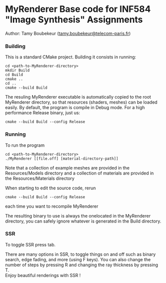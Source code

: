 MyRenderer
Base code for INF584 "Image Synthesis" Assignments
==================================================

Author: Tamy Boubekeur (tamy.boubekeur@telecom-paris.fr)

### Building

This is a standard CMake project. Building it consists in running:

```
cd <path-to-MyRenderer-directory>
mkdir Build
cd Build
cmake ..
cd ..
cmake --build Build
```

The resuling MyRenderer executable is automatically copied to the root MyRenderer directory, so that resources (shaders, meshes) can be loaded easily. By default, the program is compile in Debug mode. For a high performance Release binary, just us:

```
cmake --build Build --config Release
```

### Running

To run the program
```
cd <path-to-MyRenderer-directory>
./MyRenderer [[file.off] [material-directory-path]]
```
Note that a collection of example meshes are provided in the Resources/Models directory and a collection of materials are provided in the Resources/Materials directory

When starting to edit the source code, rerun 

```
cmake --build Build --config Release
```
each time you want to recompile MyRenderer

The resulting binary to use is always the onelocated in the MyRenderer directory, you can safely ignore whatever is generated in the Build directory. 

### SSR

To toggle SSR press tab.

There are many options in SSR, to toggle things on and off such as binary search, edge fading, and more (using F keys). You can also change the number of steps by pressing R and changing the ray thickness by pressing T. 
<br/>
Enjoy beautiful renderings with SSR !